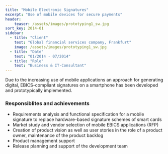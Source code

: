 ```yaml
---
title: "Mobile Electronic Signatures"
excerpt: "Use of mobile devices for secure payments"
header:
    teaser: /assets/images/prototyping1_sw.jpg
sort_key: 2014-01
sidebar:
  - title: "Client"
    text: "Global financial services company, Frankfurt"
    image: /assets/images/prototyping1_sw.jpg
  - title: "Date"
    text: "01/2014 - 07/2014"
  - title: "Role"
    text: "Business & IT-Consultant"
---
```


Due to the increasing use of mobile applications an approach for generating digital, EBICS-compliant signatures on a smartphone has been developed and prototypically implemented.

### Responsiblites and achievements

- Requirements analysis and functional specification for a mobile signature to replace hardware-based signature schemes of smart cards
- Market study and vendor selection of mobile EBICS applications (RFP)
- Creation of product vision as well as user stories in the role of a product owner, maintenance of the product backlog
- Product management support
- Release planning and support of the development team
